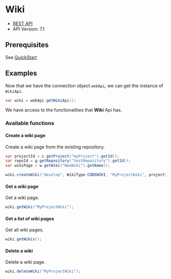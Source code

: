 # Wiki

- [REST API](https://docs.microsoft.com/en-us/rest/api/azure/devops/wiki/wikis?view=azure-devops-rest-6.1)
- API Version: 7.1

## Prerequisites

See [QuickStart](quickstart.md)

## Examples

Now that we have the connection object `webApi`, we can get the instance of `WikiApi`.

```java
var wiki = webApi.getWikiApi();
```

We have access to the functionalities that **Wiki** Api has.

### Available functions

#### Create a wiki page

Create a wiki page from the existing repository.

```java
var projectId = c.getProject("myProject").getId();
var repoId = g.getRepository("testRepository").getId();
var wikiPage = w.getWiki("NewWiki").getName();

wiki.createWiki("develop", WikiType.CODEWIKI, "MyProjectWiki", projectId, repoId, "/");
```

#### Get a wiki page

Get a wiki page.

```java
wiki.getWiki("MyProjectWiki");
```

#### Get a list of wiki pages

Get all wiki pages.

```java
wiki.getWikis();
```

#### Delete a wiki

Delete a wiki page.

```java
wiki.deleteWiki("MyProjectWiki");
```
